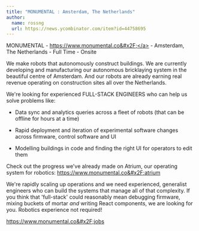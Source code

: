 ```yaml
---
title: "MONUMENTAL : Amsterdam, The Netherlands"
author:
  name: rossng
  url: https://news.ycombinator.com/item?id=44758695
---
```

MONUMENTAL - <a href="https:&#x2F;&#x2F;www.monumental.co&#x2F;" rel="nofollow">https:&#x2F;&#x2F;www.monumental.co&#x2F;</a> - Amsterdam, The Netherlands - Full Time - Onsite

We make robots that autonomously construct buildings. We are currently developing and manufacturing our autonomous bricklaying system in the beautiful centre of Amsterdam. And our robots are already earning real revenue operating on construction sites all over the Netherlands.

We&#x27;re looking for experienced FULL-STACK ENGINEERS who can help us solve problems like:

- Data sync and analytics queries across a fleet of robots (that can be offline for hours at a time)

- Rapid deployment and iteration of experimental software changes across firmware, control software and UI

- Modelling buildings in code and finding the right UI for operators to edit them

Check out the progress we&#x27;ve already made on Atrium, our operating system for robotics: <a href="https:&#x2F;&#x2F;www.monumental.co&#x2F;atrium" rel="nofollow">https:&#x2F;&#x2F;www.monumental.co&#x2F;atrium</a>

We&#x27;re rapidly scaling up operations and we need experienced, generalist engineers who can build the systems that manage all of that complexity. If you think that &#x27;full-stack&#x27; could reasonably mean debugging firmware, mixing buckets of mortar _and_ writing React components, we are looking for you. Robotics experience not required!

<a href="https:&#x2F;&#x2F;www.monumental.co&#x2F;jobs" rel="nofollow">https:&#x2F;&#x2F;www.monumental.co&#x2F;jobs</a>
<JobApplication />

